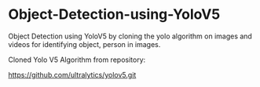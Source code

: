 # Object-Detection-using-YoloV5
Object Detection using YoloV5 by cloning the yolo algorithm on images and videos for identifying object, person in images.

Cloned Yolo V5 Algorithm from repository: 

https://github.com/ultralytics/yolov5.git

